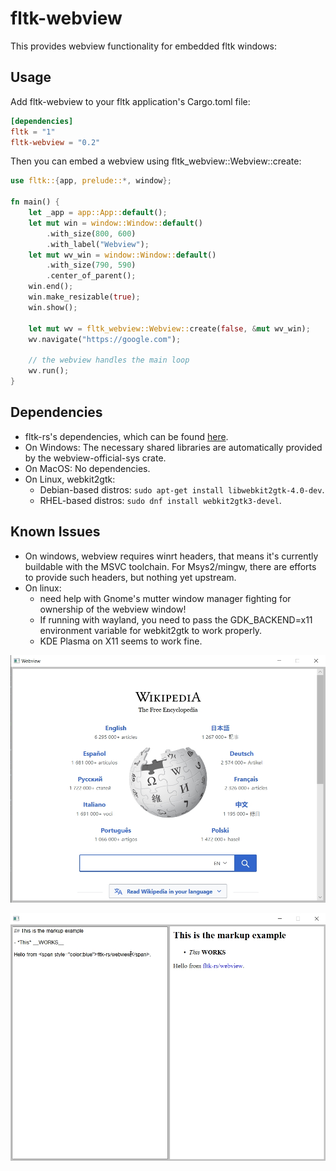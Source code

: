# fltk-webview

This provides webview functionality for embedded fltk windows:

## Usage
Add fltk-webview to your fltk application's Cargo.toml file:
```toml
[dependencies]
fltk = "1"
fltk-webview = "0.2"
```

Then you can embed a webview using fltk_webview::Webview::create:
```rust
use fltk::{app, prelude::*, window};

fn main() {
    let _app = app::App::default();
    let mut win = window::Window::default()
        .with_size(800, 600)
        .with_label("Webview");
    let mut wv_win = window::Window::default()
        .with_size(790, 590)
        .center_of_parent();
    win.end();
    win.make_resizable(true);
    win.show();

    let mut wv = fltk_webview::Webview::create(false, &mut wv_win);
    wv.navigate("https://google.com");
    
    // the webview handles the main loop
    wv.run();
}
```

## Dependencies
- fltk-rs's dependencies, which can be found [here](https://github.com/fltk-rs/fltk-rs#dependencies).
- On Windows: The necessary shared libraries are automatically provided by the webview-official-sys crate.
- On MacOS: No dependencies.
- On Linux, webkit2gtk:
    - Debian-based distros: `sudo apt-get install libwebkit2gtk-4.0-dev`.
    - RHEL-based distros: `sudo dnf install webkit2gtk3-devel`.

## Known Issues
- On windows, webview requires winrt headers, that means it's currently buildable with the MSVC toolchain. For Msys2/mingw, there are efforts to provide such headers, but nothing yet upstream.
- On linux:
    - need help with Gnome's mutter window manager fighting for ownership of the webview window!
    - If running with wayland, you need to pass the GDK_BACKEND=x11 environment variable for webkit2gtk to work properly.
    - KDE Plasma on X11 seems to work fine.


![alt_test](screenshots/ex.jpg)

![alt_test](screenshots/markup.jpg)
